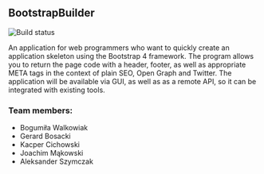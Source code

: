## BootstrapBuilder

![Build status](https://travis-ci.com/JoachimMakowski/BootstrapBuilder.svg?branch=main)

An application for web programmers who want to quickly create an application skeleton using the Bootstrap 4 framework. The program allows you to return the page code with a header, footer, as well as appropriate META tags in the context of plain SEO, Open Graph and Twitter. The application will be available via GUI, as well as as a remote API, so it can be integrated with existing tools.

### Team members:

* Bogumiła Walkowiak
* Gerard Bosacki
* Kacper Cichowski
* Joachim Mąkowski
* Aleksander Szymczak
